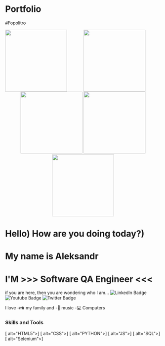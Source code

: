 # Portfolio
#Fopolitro
<div id="header" align="center">
   <img align="left" src="https://media.giphy.com/media/KA593kO0JvXMs/giphy.gif" width="200" height="200" color=red/>
   <img src="https://media.giphy.com/media/KA593kO0JvXMs/giphy.gif" width="200" height="200"/>
      <img src="https://media.giphy.com/media/KA593kO0JvXMs/giphy.gif" width="200" height="200"/>
      <img src="https://media.giphy.com/media/KA593kO0JvXMs/giphy.gif" width="200" height="200"/>
      <img src="https://media.giphy.com/media/KA593kO0JvXMs/giphy.gif" width="200" height="200"/>
  

</div>
<div id="header" alighn="center"> 
  <h1> Hello) How are you doing today?) </h1>
  <h1> My name is Aleksandr </h1>
</div>

<div alighn="center">
  <h1  alighn="center">I'M >>> Software QA Engineer <<< </h1>
</div>
<div>
 <a1> if you are here, then you are wondering who I am...</a1>

  <a2 href="https://www.linkedin.com/in/aleksandrguz/">
  <img src="https://img.shields.io/badge/LinkedIn-blue?style=for-the-badge&logo=linkedin&logoColor=white" alt="LinkedIn Badge"/>
    </a2>
  <a3 href="your-youtube-URL">
    <img src="https://img.shields.io/badge/YouTube-red?style=for-the-badge&logo=youtube&logoColor=white" alt="Youtube Badge"/>
  </a3>
  <a4 href="your-twitter-URL">
    <img src="https://img.shields.io/badge/Twitter-blue?style=for-the-badge&logo=twitter&logoColor=white" alt="Twitter Badge"/>
  </a4>
</div>
</div>

I love
-:family: my family and -🎵 music
-:computer: Computers 

### Skills and Tools
[<img align="left"> alt="HTML5">]
[<img align="left"> alt="CSS">]
[<img align="left"> alt="PYTHON">]
[<img align="left"> alt="JS">]
[<img align="left"> alt="SQL">]
[<img align="left"> alt="Selenium">]




[linkedin]: https://www.linkedin.com/in/aleksandrguz/

